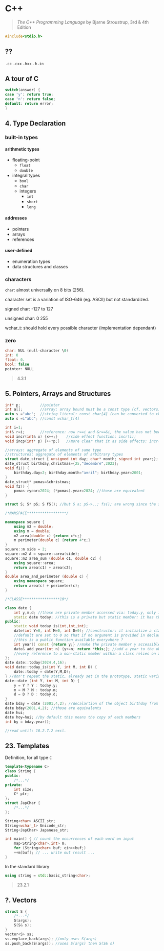 # C++

> *The C++ Programming Language*
> by Bjarne Stroustrup,
> 3rd & 4th Edition

```C++
#include<stdio.h>
```

## ??

`.cc` `.cxx` `.hxx` `.h.in`

## A tour of C

```C++
switch(answer) {
case 'y': return true;
case 'n': return false;
default: return error;
}
```

## 4. Type Declaration

### built-in types

#### arithmetic types

- floating-point
  - `float`
  - `double`
- integral types
  - `bool`
  - `char`
  - integers
    - `int`
    - `short`
    - `long`

#### addresses

- pointers
- arrays
- references

#### user-defined

- enumeration types
- data structures and classes

### characters

`char`: almost universally on 8 bits (256).

character set is a variation of ISO-646 (eg. ASCII) but not standardized.

signed char: -127 to 127

unsigned char: 0 255

wchar_t: should hold every possible character (implementation dependant)

### zero

```C++
char: NUL (null-character \0)
int: 0
float: 0.
bool: false
pointer: NULL
```

> 4.3.1

## 5. Pointers, Arrays and Structures

```C++
int* p;         //pointer
int a[];        //array: array bound must be a const type (cf. vectors)
auto s ="abc";  //string literal: const char[4] (can be converted to char*)
auto s =L"abc"; //const wchar_t[4]

int i=1;
int& r=i;       //reference: now r==i and &r==&i, the value has not been copied
void incr(int& x) {x++;}    //side effect function: incr(i);
void incp(int* p) {++*p;}   //more clear that it as side effects: incr(&i);

//arrays: aggregate of elements of same type
//structures: aggregate of elements of arbitrary types
struct date_struct { unsigned int day; char* month; signed int year;};
date_struct birthday,christmas={25,"decembre",2023}; 
void f1() {
    birthday.day=2; birthday.month="avril"; birthday.year=2001;
}
date_struct* pxmas=&christmas;
void f2() {
    pxmas->year=2024; (*pxmas).year=2024; //those are equivalent
}

struct S; S* pS; S fS(); //but S a; pS->..; fs(); are wrong since the size allocation is unknown yet

/*NAMSPACE******************/

namespace square {
    using m2 = double;
    using m = double;
    m2 area(double c) {return c*c;}
    m perimeter(double c) {return 4*c;}
}
square::m side = 2;
square::m2 A = square::area(side);
square::m2 area_sum (double c1, double c2) {
    using square::area;
    return area(c1) + area(c2);
}
double area_and_perimeter (double c) {
    using namespace square;
    return area(c) + perimeter(c);
}

/*CLASSE*****************10*/

class date {
    int y,m,d; //those are private member accessed via: today.y, only inside the class body
    static date today; //this is a private but static member: it has the same value for all object of this class. it can be accessed directly, ie. not through an object, via: date::today
public:
    static void today_is(int,int,int);
    date(int Y=0, int M=0, int D=0); //constructor: it initialize a class, function with the name of the class. why no return type has been specified?
    //default are set to 0 so that if no argument is provided in declaration the date is today
    //this is a public function available everywhere ?
    int year() const {return y;} //make the private member y accessible in public via: today.year(). the const indicates the compiler that this functions doesn't modify the object
    date& add_year(int n) {y+=n; return *this;}; //add a year to the object. not const. this is a pointer to the object for which the member function is invoked. 
    //every reference to a non-static member within a class relies on an implicit use of this: y and this->y are the same
};
date date::today(2024,4,16);
void date::today_is(int Y, int M, int D) {
    date::today = date(Y,M,D);
} //don't repeat the static, already set in the prototype, static variable makes no sense in the core part of the program
date::date (int Y, int M, int D) {
    y = Y ? Y : today.y; 
    m = M ? M : today.m;
    d = D ? D : today.d;
}
date bday = date (2001,4,2); //decalartion of the object birthday from the class date
date bday(2001,4,2); //those are equivalents
date hui; 
date hoy=hui; //by default this means the copy of each members 
int by = bday.year();

//read until: 10.2.7.2 excl.
```

## 23. Templates

Definition, for all type `C`

```C++
template<typename C>
class String {
public:
    /*...*/
private:
    int size;
    C* ptr;
};
struct JapChar {
    /*...*/
};
```

```C++
String<char> ASCII_str;
String<wchar_t> Unicode_str;
String<JapChar> Japanese_str;
```

```C++
int main() { // count the occurrences of each word on input
    map<String<char>,int> m;
    for (String<char> buf; cin>>buf;)
    ++m[buf]; // ... write out result ...
}
```

In the standard library

```C++
using string = std::basic_string<char>;
```

> 23.2.1

## ?. Vectors

```C++
struct S {
    /*...*/
    S(args);
    S(S& s);
}
vector<S> ss;
ss.emplace_back(args); //only uses S(args)
ss.push_back(S(args)); //uses S(args) then S(S& s)
```
